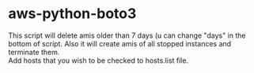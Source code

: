 # aws-python-boto3
This script will delete amis older than 7 days (u can change "days" in the bottom of script. Also it will create amis of all stopped instances and terminate them.
<br>Add hosts that you wish to be checked to hosts.list file.</br>
